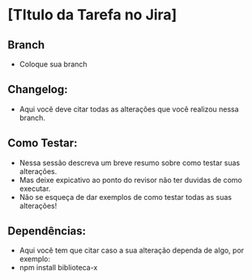 # [TItulo da Tarefa no Jira]

## Branch
- Coloque sua branch

## Changelog:
- Aqui você deve citar todas as alterações que você realizou nessa branch.

## Como Testar:
- Nessa sessão descreva um breve resumo sobre como testar suas alterações.
- Mas deixe expicativo ao ponto do revisor não ter duvidas de como executar.
- Não se esqueça de dar exemplos de como testar todas as suas alterações!

## Dependências:
- Aqui você tem que citar caso a sua alteração dependa de algo, por exemplo:
- npm install biblioteca-x